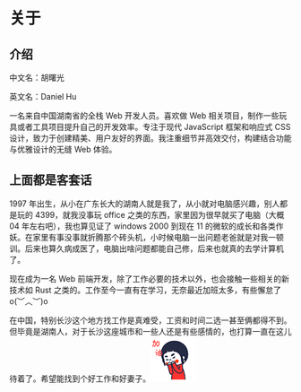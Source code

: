 # 关于

## 介绍

中文名：胡曙光

英文名：Daniel Hu

一名来自中国湖南省的全栈 Web 开发人员。喜欢做 Web 相关项目，制作一些玩具或者工具项目提升自己的开发效率。专注于现代 JavaScript 框架和响应式 CSS 设计，致力于创建精美、用户友好的界面。我注重细节并高效交付，构建结合功能与优雅设计的无缝 Web 体验。

## 上面都是客套话

1997 年出生，从小在广东长大的湖南人就是我了，从小就对电脑感兴趣，别人都是玩的 4399，就我没事玩 office 之类的东西，家里因为很早就买了电脑（大概 04 年左右吧），我也算见证了 windows 2000 到现在 11 的微软的成长和各类作妖。在家里有事没事就折腾那个砖头机，小时候电脑一出问题老爸就是对我一顿训。后来也算久病成医了，电脑出啥问题都能自己修，后来也就真的去学计算机了。

现在成为一名 Web 前端开发，除了工作必要的技术以外，也会接触一些相关的新技术如 Rust 之类的。工作至今一直有在学习，无奈最近加班太多，有些懈怠了 o(︶︿︶)o

在中国，特别长沙这个地方找工作是真难受，工资和时间二选一甚至俩都得不到。但毕竟是湖南人，对于长沙这座城市和一些人还是有些感情的，也打算一直在这儿待着了。希望能找到个好工作和好妻子。![加油](/images/jiayou.gif)
